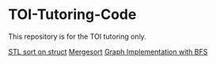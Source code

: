 # TOI-Tutoring-Code
This repository is for the TOI tutoring only.

[STL sort on struct](/sorting/sortstl.cpp)
[Mergesort](/sorting/mergesort.cpp)
[Graph Implementation with BFS](/graph/graph_implementation.cpp)

